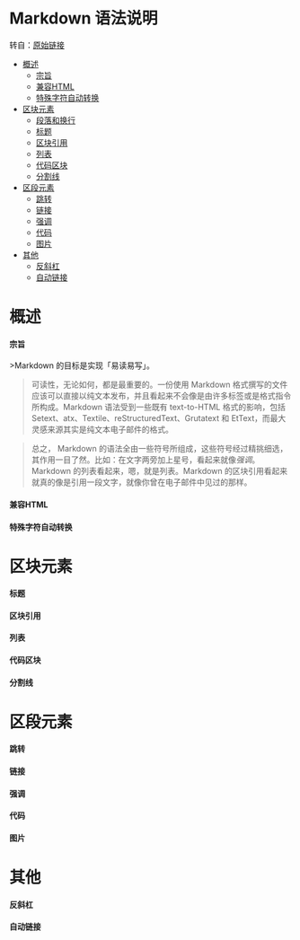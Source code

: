 ﻿Markdown 语法说明 
==================
转自：[原始链接](http://wowubuntu.com/markdown/ "markdown语法说明")  
+ [概述](#overview)  
	+ [宗旨](#philosophy)  
	+ [兼容HTML](#html)  
	+ [特殊字符自动转换](#autoescape)  
+ [区块元素](#block)  
	+ [段落和换行](#p)  
	+ [标题](#header)  
	+ [区块引用](#blockquote)  
	+ [列表](#list)  
	+ [代码区块](#precode)  
	+ [分割线](#hr)  
+ [区段元素](#span)  
	+ [跳转](#jump)  
	+ [链接](#link)  
	+ [强调](#em)  
	+ [代码](#code)  
	+ [图片](#img)  
+ [其他](#misc)  
	+ [反斜杠](#backslash)  
	+ [自动链接](#autolink)  
<h1 id="overview">概述</h1>
<h4 id="philosophy">宗旨</h4>
>Markdown 的目标是实现「易读易写」。  
	
>可读性，无论如何，都是最重要的。一份使用 Markdown 格式撰写的文件应该可以直接以纯文本发布，并且看起来不会像是由许多标签或是格式指令所构成。Markdown 语法受到一些既有 text-to-HTML 格式的影响，包括Setext、atx、Textile、reStructuredText、Grutatext 和 EtText，而最大灵感来源其实是纯文本电子邮件的格式。    
  
>总之， Markdown 的语法全由一些符号所组成，这些符号经过精挑细选，其作用一目了然。比如：在文字两旁加上星号，看起来就像*强调*。Markdown 的列表看起来，嗯，就是列表。Markdown 的区块引用看起来就真的像是引用一段文字，就像你曾在电子邮件中见过的那样。  

<h4 id="html">兼容HTML</h4>
<h4 id="antoescape">特殊字符自动转换</h4>
<h1 id="block">区块元素</h1>
<h4 id="header">标题</h4>
<h4 id="blockquote">区块引用</h4>
<h4 id="list">列表</h4>
<h4 id="precode">代码区块</h4>
<h4 id="hr">分割线</h4>
<h1 id="span">区段元素</h1>
<h4 id="jump">跳转</h4>
<h4 id="link">链接</h4>
<h4 id="em">强调</h4>
<h4 id="code">代码</h4>
<h4 id="img">图片</h4>
<h1 id="misc">其他</h1>
<h4 id="backslash">反斜杠</h4>
<h4 id="autolink">自动链接</h4>

